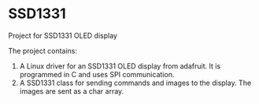 # SSD1331
Project for SSD1331 OLED display

The project contains:
1. A Linux driver for an SSD1331 OLED display from adafruit. It is programmed in C and uses SPI communication. 
2. A SSD1331 class for sending commands and images to the display. The images are sent as a char array.
